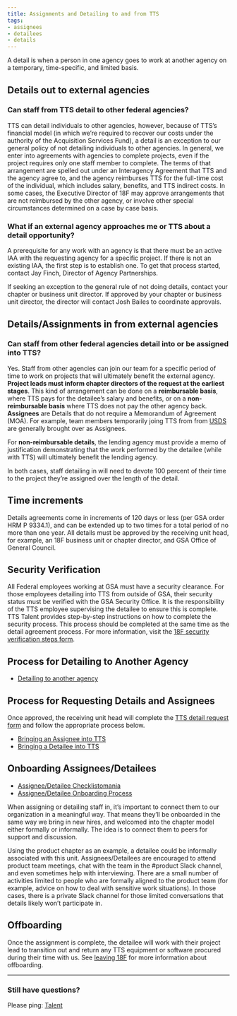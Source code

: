 ```yaml
---
title: Assignments and Detailing to and from TTS
tags:
- assignees
- detailees
- details
---
```


A detail is when a person in one agency goes to work at another agency on a temporary, time-specific, and limited basis.

## Details out to external agencies

### Can staff from TTS detail to other federal agencies?

TTS can detail individuals to other agencies, however, because of TTS’s financial model (in which we’re required to recover our costs under the authority of the Acquisition Services Fund), a detail is an exception to our general policy of not detailing individuals to other agencies. In general, we enter into agreements with agencies to complete projects, even if the project requires only one staff member to complete. The terms of that arrangement are spelled out under an Interagency Agreement that TTS and the agency agree to, and the agency reimburses TTS for the full-time cost of the individual, which includes salary, benefits, and TTS indirect costs. In some cases, the Executive Director of 18F may approve arrangements that are not reimbursed by the other agency, or involve other special circumstances determined on a case by case basis.

### What if an external agency approaches me or TTS about a detail opportunity?

A prerequisite for any work with an agency is that there must be an active IAA with the requesting agency for a specific project. If there is not an existing IAA, the first step is to establish one. To get that process started, contact Jay Finch, Director of Agency Partnerships.

If seeking an exception to the general rule of not doing details, contact your chapter or business unit director.  If approved by your chapter or business unit director, the director will contact Josh Bailes to coordinate approvals.

## Details/Assignments in from external agencies

### Can staff from other federal agencies detail into or be assigned into TTS?

Yes. Staff from other agencies can join our team for a specific period of time to work on projects that will ultimately benefit the external agency.  **Project leads must inform chapter directors of the request at the earliest stages**.  This kind of arrangement can be done on a **reimbursable basis**, where TTS pays for the detailee’s salary and benefits, or on a **non-reimbursable basis** where TTS does not pay the other agency back.  **Assignees** are Details that do not require a Memorandum of Agreement (MOA).  For example, team members temporarily joing TTS from from [USDS](https://www.whitehouse.gov/participate/united-states-digital-service) are generally brought over as Assignees.

For **non-reimbursable details**, the lending agency must provide a memo of justification demonstrating that the work performed by the detailee (while with TTS) will ultimately benefit the lending agency.

In both cases, staff detailing in will need to devote 100 percent of their time to the project they’re assigned over the length of the detail.

## Time increments

Details agreements come in increments of 120 days or less (per GSA order HRM P 9334.1), and can be extended up to two times for a total period of no more than one year. All details must be approved by the receiving unit head, for example, an 18F business unit or chapter director, and GSA Office of General Council.

## Security Verification

All Federal employees working at GSA must have a security clearance. For those employees detailing into TTS from outside of GSA, their security status must be verified with the GSA Security Office. It is the responsibility of the TTS employee supervising the detailee to ensure this is complete. TTS Talent provides step-by-step instructions on how to complete the security process. This process should be completed at the same time as the detail agreement process.  For more information, visit the [18F security verification steps form](https://docs.google.com/document/d/1xX4ro1bm4TtcJpqoz0TbXlpDhiaxLf4coBFg61GPQ9g/edit#heading=h.1jfe24syhsou).

## Process for Detailing to Another Agency

  - [Detailing to another agency](https://docs.google.com/document/d/1vESb786vUDwmtjwB5V-RZFBcY93zbxQSiKU6eK-Ft4U/edit#heading=h.2wccg7q2htbp)

## Process for Requesting Details and Assignees

Once approved, the receiving unit head will complete the [TTS detail request form](https://goo.gl/forms/aLMX6EYKjMpu0YF93) and follow the appropriate process below.

  - [Bringing an Assignee into TTS](https://docs.google.com/document/d/1vESb786vUDwmtjwB5V-RZFBcY93zbxQSiKU6eK-Ft4U/edit#heading=h.s5ttmeu39f0k)
  - [Bringing a Detailee into TTS](https://docs.google.com/document/d/1vESb786vUDwmtjwB5V-RZFBcY93zbxQSiKU6eK-Ft4U/edit#heading=h.dfdmklpionsd)

## Onboarding Assignees/Detailees

  - [Assignee/Detailee Checklistomania](https://checklistomania.apps.cloud.gov/)
  - [Assignee/Detailee Onboarding Process](https://docs.google.com/spreadsheets/d/1Tjx-rW07whJnP8tuN6g0Znegk1CusWg-ZLP0A8USlbU/edit#gid=0)

When assigning or detailing staff in, it’s important to connect them to our organization in a meaningful way. That means they’ll be onboarded in the same way we bring in new hires, and welcomed into the chapter model either formally or informally. The idea is to connect them to peers for support and discussion.

Using the product chapter as an example, a detailee could be informally associated with this unit. Assignees/Detailees are encouraged to attend product team meetings, chat with the team in the #product Slack channel, and even sometimes help with interviewing. There are a small number of activities limited to people who are formally aligned to the product team (for example, advice on how to deal with sensitive work situations). In those cases, there is a private Slack channel for those limited conversations that details likely won’t participate in.

## Offboarding

Once the assignment is complete, the detailee will work with their project lead to transition out and return any TTS equipment or software procured during their time with us. See [leaving 18F](/leaving-18f/) for more information about offboarding.

--------------------------------------------------------------------------------

### Still have questions?

Please ping: [Talent](https://gsa-tts.slack.com/messages/talent)
